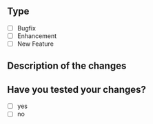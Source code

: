 ## Type
- [ ] Bugfix
- [ ] Enhancement
- [ ] New Feature

## Description of the changes

## Have you tested your changes?
- [ ] yes
- [ ] no
